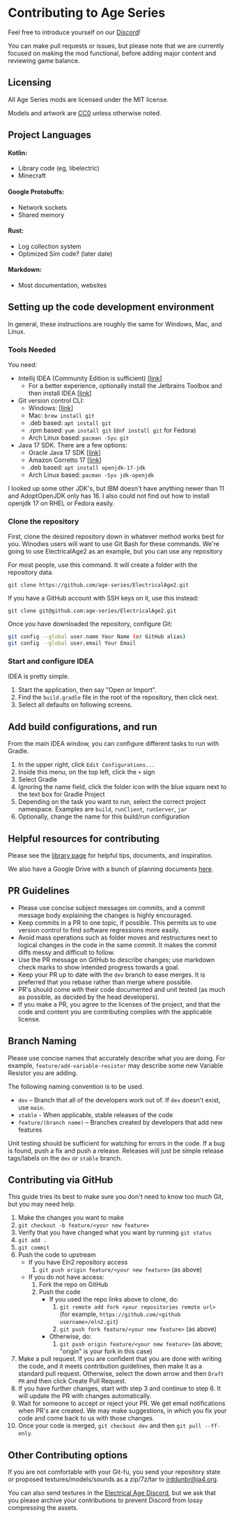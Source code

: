 # Contributing to Age Series

Feel free to introduce yourself on our [Discord](https://discord.gg/YjK2JAD)!

You can make pull requests or issues, but please note that we are currently focused on making the mod functional, before adding major content and reviewing game balance.

## Licensing

All Age Series mods are licensed under the MIT license.

Models and artwork are [CC0](https://creativecommons.org/share-your-work/public-domain/cc0/) unless otherwise noted.

## Project Languages

#### Kotlin:
* Library code (eg, libelectric)
* Minecraft

#### Google Protobuffs:
* Network sockets
* Shared memory

#### Rust:
* Log collection system
* Optimized Sim code? (later date)

#### Markdown:
* Most documentation, websites

## Setting up the code development environment

In general, these instructions are roughly the same for Windows, Mac, and Linux.

### Tools Needed

You need:
* Intellij IDEA (Community Edition is sufficient) [[link](https://www.jetbrains.com/idea/download/)]
    * For a better experience, optionally install the Jetbrains Toolbox and then install IDEA [[link](https://www.jetbrains.com/toolbox-app/)]
* Git version control CLI:
    * Windows: [[link](https://git-scm.com/downloads)]
    * Mac: `brew install git`
    * .deb based: `apt install git`
    * .rpm based: `yum install git` (`dnf install git` for Fedora)
    * Arch Linux based: `pacman -Syu git`
* Java 17 SDK. There are a few options:
    * Oracle Java 17 SDK [[link](https://www.oracle.com/java/technologies/downloads/)]
    * Amazon Corretto 17 [[link](https://docs.aws.amazon.com/corretto/latest/corretto-17-ug/downloads-list.html)]
    * .deb based: `apt install openjdk-17-jdk`
    * Arch Linux based: `pacman -Syu jdk-openjdk`

I looked up some other JDK's, but IBM doesn't have anything newer than 11 and AdoptOpenJDK only has 16. I also could not find out how to install openjdk 17 on RHEL or Fedora easily.

### Clone the repository

First, clone the desired repository down in whatever method works best for you. Winodws users will want to use Git Bash for these commands. We're going to use ElectricalAge2 as an example, but you can use any repository

For most people, use this command. It will create a folder with the repository data.

`git clone https://github.com/age-series/ElectricalAge2.git`

If you have a GitHub account with SSH keys on it, use this instead:

`git clone git@github.com:age-series/ElectricalAge2.git`

Once you have downloaded the repository, configure Git:

```sh
git config --global user.name Your Name (or GitHub alias)
git config --global user.email Your Email
```

### Start and configure IDEA

IDEA is pretty simple.

1. Start the application, then say "Open or Import".
2. Find the `build.gradle` file in the root of the repository, then click next.
3. Select all defaults on following screens.

## Add build configurations, and run

From the main IDEA window, you can configure different tasks to run with Gradle.

1. In the upper right, click `Edit Configurations...`
2. Inside this menu, on the top left, click the `+` sign
3. Select Gradle
4. Ignoring the name field, click the folder icon with the blue square next to the text box for Gradle Project
5. Depending on the task you want to run, select the correct project namespace. Examples are `build`, `runClient`, `runServer`, `jar`
7. Optionally, change the name for this build/run configuration

## Helpful resources for contributing

Please see the [library page](LIBRARY.md) for helpful tips, documents, and inspiration.

We also have a Google Drive with a bunch of planning documents [here](https://drive.google.com/drive/folders/1rWXCEy9EQmKbeYGKnJssirRZnXX0fHkj).

## PR Guidelines

* Please use concise subject messages on commits, and a commit message body explaining the changes is highly encouraged.
* Keep commits in a PR to one topic, if possible. This permits us to use version control to find software regressions more easily.
* Avoid mass operations such as folder moves and restructures next to logical changes in the code in the same commit. It makes the commit diffs messy and difficult to follow.
* Use the PR message on GitHub to describe changes; use markdown check marks to show intended progress towards a goal.
* Keep your PR up to date with the `dev` branch to ease merges. It is preferred that you rebase rather than merge where possible.
* PR's should come with their code documented and unit tested (as much as possible, as decided by the head developers).
* If you make a PR, you agree to the licenses of the project, and that the code and content you are contributing complies with the applicable license.

## Branch Naming

Please use concise names that accurately describe what you are doing.
For example, `feature/add-variable-resistor` may describe some new Variable Resistor you are adding.

The following naming convention is to be used.

* `dev` – Branch that all of the developers work out of. If `dev` doesn't exist, use `main`.
* `stable` - When applicable, stable releases of the code
* `feature/(branch name)` – Branches created by developers that add new features

Unit testing should be sufficient for watching for errors in the code. If a bug is found, push a fix and push a release.
Releases will just be simple release tags/labels on the `dev` or `stable` branch.

## Contributing via GitHub

This guide tries its best to make sure you don't need to know too much Git, but you may need help.

1. Make the changes you want to make
2. `git checkout -b feature/<your new feature>`
3. Verify that you have changed what you want by running `git status`
4. `git add .`
5. `git commit`
6. Push the code to upstream
   * If you have Eln2 repository access
     1. `git push origin feature/<your new feature>` (as above)
   * If you do not have access:
     1. Fork the repo on GitHub
     2. Push the code
        * If you used the repo links above to clone, do:
          1. `git remote add fork <your repositories remote url>` (for example, `https://github.com/<github username>/eln2.git`)
          2. `git push fork feature/<your new feature>` (as above)
        * Otherwise, do:
          1. `git push origin feature/<your new feature>` (as above; "origin" is your fork in this case)
7. Make a pull request. If you are confident that you are done with writing the code, and it meets contribution guidelines, then make it as a standard pull request. Otherwise, select the down arrow and then `Draft PR` and then click Create Pull Request.
8. If you have further changes, start with step 3 and continue to step 6. It will update the PR with changes automatically.
9. Wait for someone to accept or reject your PR. We get email notifications when PR's are created. We may make suggestions, in which you fix your code and come back to us with those changes.
10. Once your code is merged, `git checkout dev` and then `git pull --ff-only`.

## Other Contributing options

If you are not comfortable with your Git-fu, you send your repository state or proposed textures/models/sounds as a zip/7z/tar to [jrddunbr@ja4.org](mailto:jrddunbr@ja4.org).

You can also send textures in the [Electrical Age Discord](https://discord.gg/YjK2JAD), but we ask that you please archive your contributions to prevent Discord from lossy compressing the assets.
